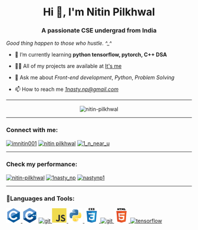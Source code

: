 <h1 align="center">Hi 👋, I'm Nitin Pilkhwal</h1>
<h3 align="center">A passionate CSE undergrad from India</h3>

*Good thing happen to those who hustle. ^_^*

- 🌱 I’m currently learning **python tensorflow, pytorch, C++ DSA**



- 👨‍💻 All of my projects are available at [It's me](https://github.com/Nitin-Pilkhwal)


- 💬 Ask me about 
      *Front-end development*, *Python*, *Problem Solving*

- 📫 How to reach me *1nasty.np@gmail.com*
<hr>
<p align="center"><img align="center" src="https://github-readme-streak-stats.herokuapp.com/?user=nitin-pilkhwal&" alt="nitin-pilkhwal" /></p>
<hr>
<h3 align="left">Connect with me:</h3>
<p align="left">
<a href="https://twitter.com/imnitin001" target="blank"><img align="center" src="https://raw.githubusercontent.com/rahuldkjain/github-profile-readme-generator/master/src/images/icons/Social/twitter.svg" alt="imnitin001" height="30" width="40" /></a>
<a href="https://linkedin.com/in/nitin-pilkhwal-41211024a/" target="blank"><img align="center" src="https://raw.githubusercontent.com/rahuldkjain/github-profile-readme-generator/master/src/images/icons/Social/linked-in-alt.svg" alt="nitin pilkhwal" height="30" width="40" /></a>
<a href="https://instagram.com/1_n_near_u" target="blank"><img align="center" src="https://raw.githubusercontent.com/rahuldkjain/github-profile-readme-generator/master/src/images/icons/Social/instagram.svg" alt="1_n_near_u" height="30" width="40" /></a>

</p>
<hr>
<h3 align="left">Check my performance:</h3>
<p align="left">
<a href="https://www.leetcode.com/nitin-pilkhwal" target="blank"><img align="center" src="https://raw.githubusercontent.com/rahuldkjain/github-profile-readme-generator/master/src/images/icons/Social/leet-code.svg" alt="nitin-pilkhwal" height="30" width="40" /></a>
<a href="https://www.hackerrank.com/1nasty_np" target="blank"><img align="center" src="https://raw.githubusercontent.com/rahuldkjain/github-profile-readme-generator/master/src/images/icons/Social/hackerrank.svg" alt="1nasty_np" height="30" width="40" /></a>
<a href="https://www.codechef.com/users/nastynp1" target="blank"><img align="center" src="https://cdn.jsdelivr.net/npm/simple-icons@3.1.0/icons/codechef.svg" alt="nastynp1" height="30" width="40" /></a>
</p>
<hr>
<h3 align="left">📌Languages and Tools:</h3>
<p align="left">
<a href="https://www.cprogramming.com/" target="_blank" rel="noreferrer"> <img src="https://raw.githubusercontent.com/devicons/devicon/master/icons/c/c-original.svg" alt="c" width="40" height="40"/> </a>
<a href="https://www.w3schools.com/cpp/" target="_blank" rel="noreferrer"> <img src="https://raw.githubusercontent.com/devicons/devicon/master/icons/cplusplus/cplusplus-original.svg" alt="cplusplus" width="40" height="40"/></a>
<a href="https://git-scm.com/" target="_blank" rel="noreferrer"> <img src="https://www.vectorlogo.zone/logos/git-scm/git-scm-icon.svg" alt="git" width="40" height="40"/> </a>
<a href="https://developer.mozilla.org/en-US/docs/Web/JavaScript" target="_blank" rel="noreferrer"> <img src="https://raw.githubusercontent.com/devicons/devicon/master/icons/javascript/javascript-original.svg" alt="javascript" width="40" height="40"/> </a>
<a href="https://www.python.org" target="_blank" rel="noreferrer"> <img src="https://raw.githubusercontent.com/devicons/devicon/master/icons/python/python-original.svg" alt="python" width="40" height="40"/> </a>
<a href="https://www.w3schools.com/css/" target="_blank" rel="noreferrer"> <img src="https://raw.githubusercontent.com/devicons/devicon/master/icons/css3/css3-original-wordmark.svg" alt="css3" width="40" height="40"/> </a> <a href="https://git-scm.com/" target="_blank" rel="noreferrer"> <img src="https://www.vectorlogo.zone/logos/git-scm/git-scm-icon.svg" alt="git" width="40" height="40"/> </a>
<a href="https://www.w3.org/html/" target="_blank" rel="noreferrer"> <img src="https://raw.githubusercontent.com/devicons/devicon/master/icons/html5/html5-original-wordmark.svg" alt="html5" width="40" height="40"/> </a>
<a href="https://www.tensorflow.org" target="_blank" rel="noreferrer"> <img src="https://www.vectorlogo.zone/logos/tensorflow/tensorflow-icon.svg" alt="tensorflow" width="40" height="40"/> </a>
</p>
